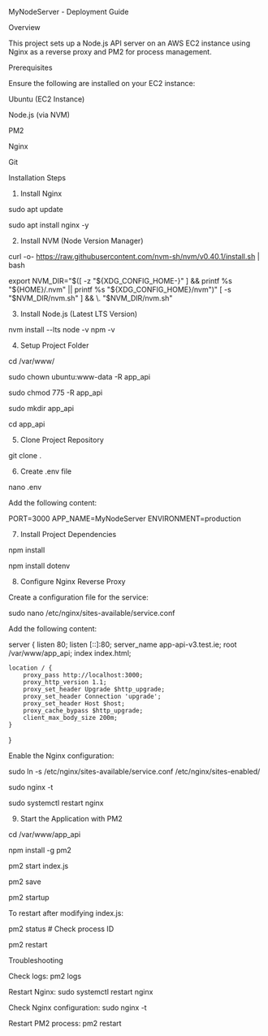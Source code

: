 MyNodeServer - Deployment Guide

Overview

This project sets up a Node.js API server on an AWS EC2 instance using Nginx as a reverse proxy and PM2 for process management.

Prerequisites

Ensure the following are installed on your EC2 instance:

Ubuntu (EC2 Instance)

Node.js (via NVM)

PM2

Nginx

Git

Installation Steps

1. Install Nginx

sudo apt update

sudo apt install nginx -y

2. Install NVM (Node Version Manager)

curl -o- https://raw.githubusercontent.com/nvm-sh/nvm/v0.40.1/install.sh | bash


export NVM_DIR="$([ -z "${XDG_CONFIG_HOME-}" ] && printf %s "${HOME}/.nvm" || printf %s "${XDG_CONFIG_HOME}/nvm")"
[ -s "$NVM_DIR/nvm.sh" ] && \. "$NVM_DIR/nvm.sh"

3. Install Node.js (Latest LTS Version)

nvm install --lts
node -v
npm -v

4. Setup Project Folder

cd /var/www/

sudo chown ubuntu:www-data -R app_api

sudo chmod 775 -R app_api

sudo mkdir app_api

cd app_api


5. Clone Project Repository

git clone <your-repo-url> .


6. Create .env file

nano .env

Add the following content:

PORT=3000
APP_NAME=MyNodeServer
ENVIRONMENT=production


7. Install Project Dependencies

npm install

npm install dotenv


8. Configure Nginx Reverse Proxy

Create a configuration file for the service:

sudo nano /etc/nginx/sites-available/service.conf


Add the following content:

server {
    listen 80;
    listen [::]:80;
    server_name app-api-v3.test.ie;
    root /var/www/app_api;
    index index.html;
    
    location / {
        proxy_pass http://localhost:3000;
        proxy_http_version 1.1;
        proxy_set_header Upgrade $http_upgrade;
        proxy_set_header Connection 'upgrade';
        proxy_set_header Host $host;
        proxy_cache_bypass $http_upgrade;
        client_max_body_size 200m;
    }
}


Enable the Nginx configuration:

sudo ln -s /etc/nginx/sites-available/service.conf /etc/nginx/sites-enabled/

sudo nginx -t

sudo systemctl restart nginx

9. Start the Application with PM2

cd /var/www/app_api

npm install -g pm2

pm2 start index.js

pm2 save

pm2 startup

To restart after modifying index.js:

pm2 status # Check process ID

pm2 restart <ID>


Troubleshooting

Check logs: pm2 logs

Restart Nginx: sudo systemctl restart nginx

Check Nginx configuration: sudo nginx -t

Restart PM2 process: pm2 restart <ID>
